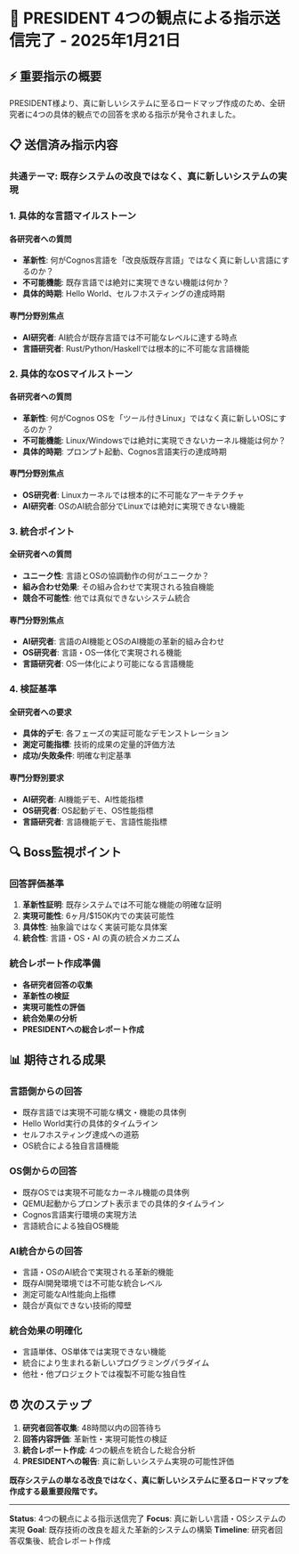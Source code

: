 # 🎯 PRESIDENT 4つの観点による指示送信完了 - 2025年1月21日

## ⚡ 重要指示の概要

PRESIDENT様より、真に新しいシステムに至るロードマップ作成のため、全研究者に4つの具体的観点での回答を求める指示が発令されました。

## 📋 送信済み指示内容

### 共通テーマ: 既存システムの改良ではなく、真に新しいシステムの実現

### 1. 具体的な言語マイルストーン
#### 各研究者への質問
- **革新性**: 何がCognos言語を「改良版既存言語」ではなく真に新しい言語にするのか？
- **不可能機能**: 既存言語では絶対に実現できない機能は何か？
- **具体的時期**: Hello World、セルフホスティングの達成時期

#### 専門分野別焦点
- **AI研究者**: AI統合が既存言語では不可能なレベルに達する時点
- **言語研究者**: Rust/Python/Haskellでは根本的に不可能な言語機能

### 2. 具体的なOSマイルストーン  
#### 各研究者への質問
- **革新性**: 何がCognos OSを「ツール付きLinux」ではなく真に新しいOSにするのか？
- **不可能機能**: Linux/Windowsでは絶対に実現できないカーネル機能は何か？
- **具体的時期**: プロンプト起動、Cognos言語実行の達成時期

#### 専門分野別焦点
- **OS研究者**: Linuxカーネルでは根本的に不可能なアーキテクチャ
- **AI研究者**: OSのAI統合部分でLinuxでは絶対に実現できない機能

### 3. 統合ポイント
#### 全研究者への質問
- **ユニーク性**: 言語とOSの協調動作の何がユニークか？
- **組み合わせ効果**: その組み合わせで実現される独自機能
- **競合不可能性**: 他では真似できないシステム統合

#### 専門分野別焦点
- **AI研究者**: 言語のAI機能とOSのAI機能の革新的組み合わせ
- **OS研究者**: 言語・OS一体化で実現される機能
- **言語研究者**: OS一体化により可能になる言語機能

### 4. 検証基準
#### 全研究者への要求
- **具体的デモ**: 各フェーズの実証可能なデモンストレーション
- **測定可能指標**: 技術的成果の定量的評価方法
- **成功/失敗条件**: 明確な判定基準

#### 専門分野別要求
- **AI研究者**: AI機能デモ、AI性能指標
- **OS研究者**: OS起動デモ、OS性能指標  
- **言語研究者**: 言語機能デモ、言語性能指標

## 🔍 Boss監視ポイント

### 回答評価基準
1. **革新性証明**: 既存システムでは不可能な機能の明確な証明
2. **実現可能性**: 6ヶ月/$150K内での実装可能性
3. **具体性**: 抽象論ではなく実装可能な具体案
4. **統合性**: 言語・OS・AI の真の統合メカニズム

### 統合レポート作成準備
- **各研究者回答の収集**
- **革新性の検証**
- **実現可能性の評価**  
- **統合効果の分析**
- **PRESIDENTへの総合レポート作成**

## 📊 期待される成果

### 言語側からの回答
- 既存言語では実現不可能な構文・機能の具体例
- Hello World実行の具体的タイムライン
- セルフホスティング達成への道筋
- OS統合による独自言語機能

### OS側からの回答  
- 既存OSでは実現不可能なカーネル機能の具体例
- QEMU起動からプロンプト表示までの具体的タイムライン
- Cognos言語実行環境の実現方法
- 言語統合による独自OS機能

### AI統合からの回答
- 言語・OSのAI統合で実現される革新的機能
- 既存AI開発環境では不可能な統合レベル
- 測定可能なAI性能向上指標
- 競合が真似できない技術的障壁

### 統合効果の明確化
- 言語単体、OS単体では実現できない機能
- 統合により生まれる新しいプログラミングパラダイム
- 他社・他プロジェクトでは複製不可能な独自性

## ⏰ 次のステップ

1. **研究者回答収集**: 48時間以内の回答待ち
2. **回答内容評価**: 革新性・実現可能性の検証
3. **統合レポート作成**: 4つの観点を統合した総合分析
4. **PRESIDENTへの報告**: 真に新しいシステム実現の可能性評価

**既存システムの単なる改良ではなく、真に新しいシステムに至るロードマップを作成する最重要段階です。**

---

**Status**: 4つの観点による指示送信完了
**Focus**: 真に新しい言語・OSシステムの実現
**Goal**: 既存技術の改良を超えた革新的システムの構築
**Timeline**: 研究者回答収集後、統合レポート作成